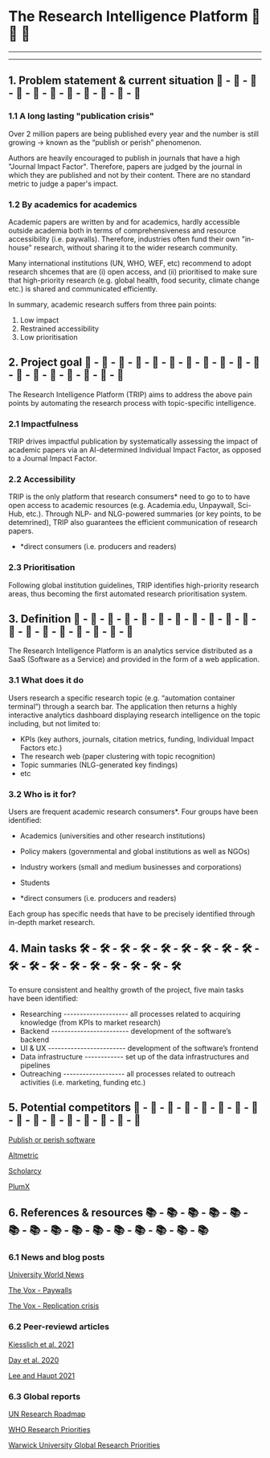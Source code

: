 # The Research Intelligence Platform 🧠 💛 🤖

--------------------------------------------------------------------------------------------------------------------------------------
--------------------------------------------------------------------------------------------------------------------------------------

## 1. Problem statement & current situation 💢 - 💢 - 💢 - 💢 - 💢 - 💢 - 💢 - 💢 - 💢 - 💢 - 💢

### 1.1 A long lasting "publication crisis"

Over 2 million papers are being published every year and the number is still growing → known as the “publish or perish” phenomenon.

Authors are heavily encouraged to publish in journals that have a high "Journal Impact Factor". Therefore, papers are judged by the journal in which they are published and not by their content. There are no standard metric to judge a paper's impact.

### 1.2 By academics for academics

Academic papers are written by and for academics, hardly accessible outside academia both in terms of comprehensiveness and resource accessibility (i.e. paywalls).
Therefore, industries often fund their own "in-house" research, without sharing it to the wider research community.

Many international institutions (UN, WHO, WEF, etc) recommend to adopt research shcemes that are (i) open access, and (ii) prioritised to make sure that high-priority research (e.g. global health, food security, climate change etc.) is shared and communicated efficiently.

In summary, academic research suffers from three pain points:

1. Low impact
2. Restrained accessibility
3. Low prioritisation

## 2. Project goal 🎯 - 🎯 - 🎯 - 🎯 - 🎯 - 🎯 - 🎯 - 🎯 - 🎯 - 🎯 - 🎯 - 🎯 - 🎯 - 🎯 - 🎯 - 🎯 - 🎯 - 🎯

The Research Intelligence Platform (TRIP) aims to address the above pain points by automating the research process with topic-specific intelligence. 

### 2.1 Impactfulness

TRIP drives impactful publication by systematically assessing the impact of academic papers via an AI-determined Individual Impact Factor, as opposed to a Journal Impact Factor.

### 2.2 Accessibility

TRIP is the only platform that research consumers* need to go to to have open access to academic resources (e.g. Academia.edu, Unpaywall, Sci-Hub, etc.).
Through NLP- and NLG-powered summaries (or key points, to be detemrined), TRIP also guarantees the efficient communication of research papers.

* *direct consumers (i.e. producers and readers)

### 2.3  Prioritisation

Following global institution guidelines, TRIP identifies high-priority research areas, thus becoming the first automated research prioritisation system. 

## 3. Definition 💎 - 💎 - 💎 - 💎 - 💎 - 💎 - 💎 - 💎 - 💎 - 💎 - 💎 - 💎 - 💎 - 💎 - 💎 - 💎 - 💎 - 💎 - 💎

The Research Intelligence Platform is an analytics service distributed as a SaaS (Software as a Service) and provided in the form of a web application.

### 3.1 What does it do

Users research a specific research topic (e.g. “automation container terminal”) through a search bar. The application then returns a highly interactive analytics dashboard displaying research intelligence on the topic including, but not limited to: 

* KPIs (key authors, journals, citation metrics, funding, Individual Impact Factors etc.)
* The research web (paper clustering with topic recognition)
* Topic summaries (NLG-generated key findings)
* etc

### 3.2 Who is it for?

Users are frequent academic research consumers*. Four groups have been identified:

* Academics (universities and other research institutions)
* Policy makers (governmental and global institutions as well as NGOs)
* Industry workers (small and medium businesses and corporations)
* Students

* *direct consumers (i.e. producers and readers)

Each group has specific needs that have to be precisely identified through in-depth market research.

## 4. Main tasks 🛠️ - 🛠️ - 🛠️ - 🛠️ - 🛠️ - 🛠️ - 🛠️ - 🛠️ - 🛠️ - 🛠️ - 🛠️ - 🛠️ - 🛠️ - 🛠️ - 🛠️ - 🛠️ - 🛠️ - 🛠️

To ensure consistent and healthy growth of the project, five main tasks have been identified:

* Researching -------------------- all processes related to acquiring knowledge (from KPIs to market research)
* Backend ------------------------ development of the software’s backend 
* UI & UX ------------------------ development of the software’s frontend
* Data infrastructure ------------ set up of the data infrastructures and pipelines
* Outreaching ------------------- all processes related to outreach activities (i.e. marketing, funding etc.)

## 5. Potential competitors 🎲 - 🎲 - 🎲 - 🎲 - 🎲 - 🎲 - 🎲 - 🎲 - 🎲 - 🎲 - 🎲 - 🎲 - 🎲 - 🎲 - 🎲 - 🎲

[Publish or perish software](https://harzing.com/resources/publish-or-perish)

[Altmetric](https://www.altmetric.com/)

[Scholarcy](https://www.scholarcy.com/)

[PlumX](https://plumanalytics.com/learn/about-metrics/)

## 6. References & resources 📚 - 📚 - 📚 - 📚 - 📚 - 📚 - 📚 - 📚 - 📚 - 📚 - 📚 - 📚 - 📚 - 📚 - 📚

### 6.1 News and blog posts

[University World News](https://www.universityworldnews.com/post.php?story=20180905095203579)

[The Vox - Paywalls](https://www.vox.com/the-highlight/2019/6/3/18271538/open-access-elsevier-california-sci-hub-academic-paywalls)

[The Vox - Replication crisis](https://www.vox.com/future-perfect/21504366/science-replication-crisis-peer-review-statistics)

### 6.2 Peer-reviewd articles

[Kiesslich et al. 2021](https://link.springer.com/article/10.1007/s11192-020-03812-y)

[Day et al. 2020](https://link.springer.com/article/10.1186/s40900-020-0182-y)

[Lee and Haupt 2021](https://link.springer.com/article/10.1007/s10734-020-00589-0)

### 6.3 Global reports

[UN Research Roadmap](https://www.un.org/en/coronavirus/communication-resources/un-research-roadmap-covid-19-recovery)

[WHO Research Priorities](https://apps.who.int/iris/bitstream/handle/10665/334408/9789240009622-eng.pdf?sequence=1&isAllowed=y)

[Warwick University Global Research Priorities](https://warwick.ac.uk/fac/arts/schoolforcross-facultystudies/gsd/engagement/grp/)



